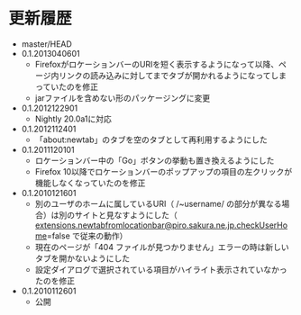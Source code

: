 # 更新履歴

 - master/HEAD
 - 0.1.2013040601
   * FirefoxがロケーションバーのURIを短く表示するようになって以降、ページ内リンクの読み込みに対してまでタブが開かれるようになってしまっていたのを修正
   * jarファイルを含めない形のパッケージングに変更
 - 0.1.2012122901
   * Nightly 20.0a1に対応
 - 0.1.2012112401
   * 「about:newtab」のタブを空のタブとして再利用するようにした
 - 0.1.2011120101
   * ロケーションバー中の「Go」ボタンの挙動も置き換えるようにした
   * Firefox 10以降でロケーションバーのポップアップの項目の左クリックが機能しなくなっていたのを修正
 - 0.1.2010121601
   * 別のユーザのホームに属しているURI（ /~username/ の部分が異なる場合）は別のサイトと見なすようにした（ extensions.newtabfromlocationbar@piro.sakura.ne.jp.checkUserHome=false で従来の動作）
   * 現在のページが「404 ファイルが見つかりません」エラーの時は新しいタブを開かないようにした
   * 設定ダイアログで選択されている項目がハイライト表示されていなかったのを修正
 - 0.1.2010112601
   * 公開
